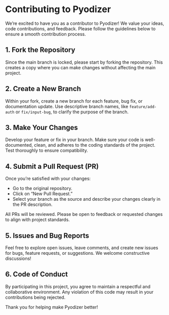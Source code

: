 # Contributing to Pyodizer

We’re excited to have you as a contributor to Pyodizer! We value your ideas, code contributions, and feedback. Please follow the guidelines below to ensure a smooth contribution process.

## 1. Fork the Repository
Since the main branch is locked, please start by forking the repository. This creates a copy where you can make changes without affecting the main project.

## 2. Create a New Branch
Within your fork, create a new branch for each feature, bug fix, or documentation update. Use descriptive branch names, like `feature/add-auth` or `fix/input-bug`, to clarify the purpose of the branch.

## 3. Make Your Changes
Develop your feature or fix in your branch. Make sure your code is well-documented, clean, and adheres to the coding standards of the project. Test thoroughly to ensure compatibility.

## 4. Submit a Pull Request (PR)
Once you’re satisfied with your changes:
- Go to the original repository.
- Click on “New Pull Request.”
- Select your branch as the source and describe your changes clearly in the PR description.

All PRs will be reviewed. Please be open to feedback or requested changes to align with project standards.

## 5. Issues and Bug Reports
Feel free to explore open issues, leave comments, and create new issues for bugs, feature requests, or suggestions. We welcome constructive discussions!

## 6. Code of Conduct
By participating in this project, you agree to maintain a respectful and collaborative environment. Any violation of this code may result in your contributions being rejected.

Thank you for helping make Pyodizer better!

